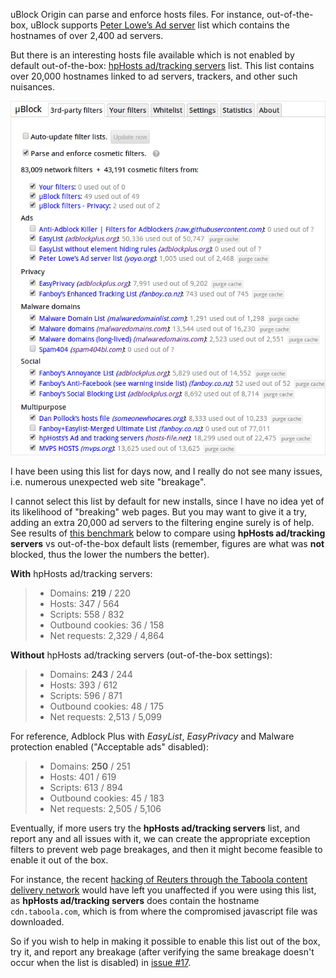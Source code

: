 uBlock Origin can parse and enforce hosts files. For instance, out-of-the-box, uBlock supports [Peter Lowe’s Ad server](http://pgl.yoyo.org/) list which contains the hostnames of over 2,400 ad servers.

But there is an interesting hosts file available which is not enabled by default out-of-the-box: [hpHosts ad/tracking servers](http://hosts-file.net/) list. This list contains over 20,000 hostnames linked to ad servers, trackers, and other such nuisances.

![hpHosts](https://raw.githubusercontent.com/gorhill/uBlock/master/doc/img/wiki-hphosts.png)

I have been using this list for days now, and I really do not see many issues, i.e. numerous unexpected web site "breakage".

I cannot select this list by default for new installs, since I have no idea yet of its likelihood of "breaking" web pages. But you may want to give it a try, adding an extra 20,000 ad servers to the filtering engine surely is of help. See results of [this benchmark](Reference-benchmark) below to compare using **hpHosts ad/tracking servers** vs out-of-the-box default lists (remember, figures are what was **not** blocked, thus the lower the numbers the better).

**With** hpHosts ad/tracking servers:

> - Domains: **219** / 220
> - Hosts: 347 / 564
> - Scripts: 558 / 832
> - Outbound cookies: 36 / 158
> - Net requests: 2,329 / 4,864

**Without** hpHosts ad/tracking servers (out-of-the-box settings):

> - Domains: **243** / 244
> - Hosts: 393 / 612
> - Scripts: 596 / 871
> - Outbound cookies: 48 / 175
> - Net requests: 2,513 / 5,099

For reference, Adblock Plus with _EasyList_, _EasyPrivacy_ and Malware protection enabled ("Acceptable ads" disabled):

> - Domains: **250** / 251
> - Hosts: 401 / 619
> - Scripts: 613 / 894
> - Outbound cookies: 45 / 183
> - Net requests: 2,505 / 5,106

Eventually, if more users try the **hpHosts ad/tracking servers** list, and report any and all issues with it, we can create the appropriate exception filters to prevent web page breakages, and then it might become feasible to enable it out of the box.

For instance, the recent [hacking of Reuters through the Taboola content delivery network](https://medium.com/@FredericJacobs/the-reuters-compromise-by-the-syrian-electronic-army-6bf570e1a85b) would have left you unaffected if you were using this list, as **hpHosts ad/tracking servers** does contain the hostname `cdn.taboola.com`, which is from where the compromised javascript file was downloaded.

So if you wish to help in making it possible to enable this list out of the box, try it, and report any breakage (after verifying the same breakage doesn't occur when the list is disabled) in [issue #17](https://github.com/gorhill/uBlock/issues/17).